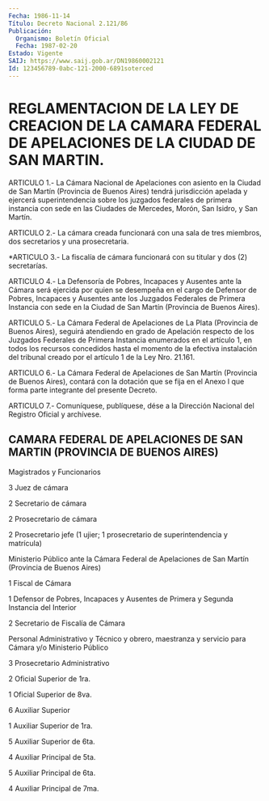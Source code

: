 ```yaml
---
Fecha: 1986-11-14
Título: Decreto Nacional 2.121/86
Publicación:
  Organismo: Boletín Oficial
  Fecha: 1987-02-20
Estado: Vigente
SAIJ: https://www.saij.gob.ar/DN19860002121
Id: 123456789-0abc-121-2000-6891soterced
---
```

# REGLAMENTACION DE LA LEY DE CREACION DE LA CAMARA FEDERAL DE APELACIONES DE LA CIUDAD DE SAN MARTIN.

<a id="1"></a>
ARTICULO 1.- La Cámara Nacional de Apelaciones con asiento en la Ciudad de San Martín (Provincia de Buenos Aires) tendrá jurisdicción apelada y ejercerá superintendencia sobre los juzgados federales de primera instancia con sede en las Ciudades de Mercedes, Morón, San Isidro, y San Martín.

<a id="2"></a>
ARTICULO 2.- La cámara creada funcionará con una sala de tres miembros, dos secretarios y una prosecretaria.

<a id="3"></a>
*ARTICULO 3.- La fiscalía de cámara funcionará con su titular y dos (2) secretarías.

<a id="4"></a>
ARTICULO 4.- La Defensoría de Pobres, Incapaces y Ausentes ante la Cámara será ejercida por quien se desempeña en el cargo de Defensor de Pobres, Incapaces y Ausentes ante los Juzgados Federales de Primera Instancia con sede en la Ciudad de San Martín (Provincia de Buenos Aires).

<a id="5"></a>
ARTICULO 5.- La Cámara Federal de Apelaciones de La Plata (Provincia de Buenos Aires), seguirá atendiendo en grado de Apelación respecto de los Juzgados Federales de Primera Instancia enumerados en el artículo 1, en todos los recursos concedidos hasta el momento de la efectiva instalación del tribunal creado por el artículo 1 de la Ley Nro. 21.161.

<a id="6"></a>
ARTICULO 6.- La Cámara Federal de Apelaciones de San Martín (Provincia de Buenos Aires), contará con la dotación que se fija en el Anexo I que forma parte integrante del presente Decreto.

<a id="7"></a>
ARTICULO 7.- Comuníquese, publíquese, dése a la Dirección Nacional del Registro Oficial y archívese.

## CAMARA FEDERAL DE APELACIONES DE SAN MARTIN (PROVINCIA DE BUENOS AIRES)

<a id="1"></a>
Magistrados y Funcionarios

3 Juez de cámara

2 Secretario de cámara

2 Prosecretario de cámara

2 Prosecretario jefe (1 ujier; 1 prosecretario de superintendencia y matrícula)

Ministerio Público ante la Cámara Federal de Apelaciones de San Martín (Provincia de Buenos Aires)

1 Fiscal de Cámara

1 Defensor de Pobres, Incapaces y Ausentes de Primera y Segunda Instancia del Interior

2 Secretario de Fiscalía de Cámara

Personal Administrativo y Técnico y obrero, maestranza y servicio para Cámara y/o Ministerio Público

3 Prosecretario Administrativo

2 Oficial Superior de 1ra.

1 Oficial Superior de 8va.

6 Auxiliar Superior

1 Auxiliar Superior de 1ra.

5 Auxiliar Superior de 6ta.

4 Auxiliar Principal de 5ta.

5 Auxiliar Principal de 6ta.

4 Auxiliar Principal de 7ma.